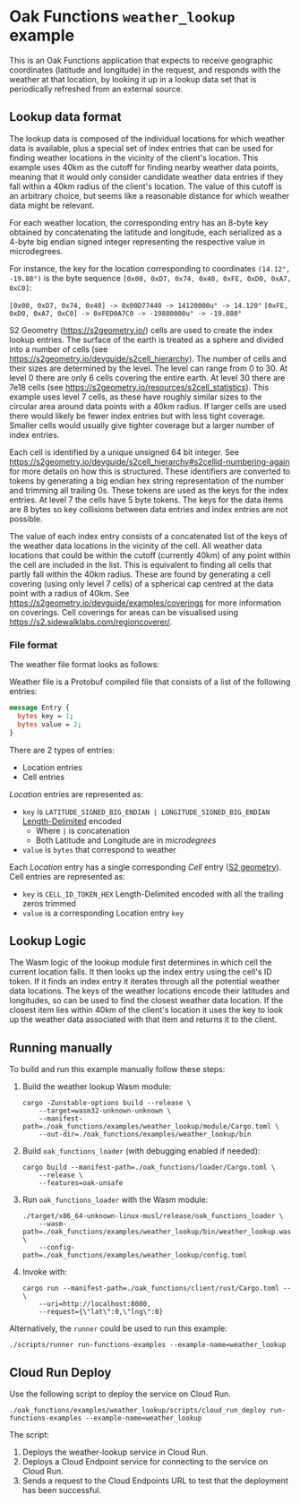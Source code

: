 # Oak Functions `weather_lookup` example

This is an Oak Functions application that expects to receive geographic
coordinates (latitude and longitude) in the request, and responds with the
weather at that location, by looking it up in a lookup data set that is
periodically refreshed from an external source.

## Lookup data format

The lookup data is composed of the individual locations for which weather data
is available, plus a special set of index entries that can be used for finding
weather locations in the vicinity of the client's location. This example uses
40km as the cutoff for finding nearby weather data points, meaning that it would
only consider candidate weather data entries if they fall within a 40km radius
of the client's location. The value of this cutoff is an arbitrary choice, but
seems like a reasonable distance for which weather data might be relevant.

For each weather location, the corresponding entry has an 8-byte key obtained by
concatenating the latitude and longitude, each serialized as a 4-byte big endian
signed integer representing the respective value in microdegrees.

For instance, the key for the location corresponding to coordinates
`(14.12°, -19.88°)` is the byte sequence
`[0x00, 0xD7, 0x74, 0x40, 0xFE, 0xD0, 0xA7, 0xC0]`:

`[0x00, 0xD7, 0x74, 0x40] -> 0x00D77440 -> 14120000u° -> 14.120°`
`[0xFE, 0xD0, 0xA7, 0xC0] -> 0xFED0A7C0 -> -19880000u° -> -19.880°`

S2 Geometry (https://s2geometry.io/) cells are used to create the index lookup
entries. The surface of the earth is treated as a sphere and divided into a
number of cells (see https://s2geometry.io/devguide/s2cell_hierarchy). The
number of cells and their sizes are determined by the level. The level can range
from 0 to 30. At level 0 there are only 6 cells covering the entire earth. At
level 30 there are 7e18 cells (see
https://s2geometry.io/resources/s2cell_statistics). This example uses level 7
cells, as these have roughly similar sizes to the circular area around data
points with a 40km radius. If larger cells are used there would likely be fewer
index entries but with less tight coverage. Smaller cells would usually give
tighter coverage but a larger number of index entries.

Each cell is identified by a unique unsigned 64 bit integer. See
https://s2geometry.io/devguide/s2cell_hierarchy#s2cellid-numbering-again for
more details on how this is structured. These identifiers are converted to
tokens by generating a big endian hex string representation of the number and
trimming all trailing 0s. These tokens are used as the keys for the index
entries. At level 7 the cells have 5 byte tokens. The keys for the data items
are 8 bytes so key collisions between data entries and index entries are not
possible.

The value of each index entry consists of a concatenated list of the keys of the
weather data locations in the vicinity of the cell. All weather data locations
that could be within the cutoff (currently 40km) of any point within the cell
are included in the list. This is equivalent to finding all cells that partly
fall within the 40km radius. These are found by generating a cell covering
(using only level 7 cells) of a spherical cap centred at the data point with a
radius of 40km. See https://s2geometry.io/devguide/examples/coverings for more
information on coverings. Cell coverings for areas can be visualised using
https://s2.sidewalklabs.com/regioncoverer/.

### File format

The weather file format looks as follows:

Weather file is a Protobuf compiled file that consists of a list of the
following entries:

```protobuf
message Entry {
  bytes key = 1;
  bytes value = 2;
}
```

There are 2 types of entries:

- Location entries
- Cell entries

_Location_ entries are represented as:

- `key` is `LATITUDE_SIGNED_BIG_ENDIAN | LONGITUDE_SIGNED_BIG_ENDIAN`
  [Length-Delimited](https://developers.google.com/protocol-buffers/docs/encoding#structure)
  encoded
  - Where `|` is concatenation
  - Both Latitude and Longitude are in _microdegrees_
- `value` is `bytes` that correspond to weather

Each _Location_ entry has a single corresponding _Cell_ entry
([S2 geometry](https://s2geometry.io/devguide/s2cell_hierarchy#s2cellid-numbering-again)).
Cell entries are represented as:

- `key` is `CELL_ID_TOKEN_HEX` Length-Delimited encoded with all the trailing
  zeros trimmed
- `value` is a corresponding Location entry `key`

## Lookup Logic

The Wasm logic of the lookup module first determines in which cell the current
location falls. It then looks up the index entry using the cell's ID token. If
it finds an index entry it iterates through all the potential weather data
locations. The keys of the weather locations encode their latitudes and
longitudes, so can be used to find the closest weather data location. If the
closest item lies within 40km of the client's location it uses the key to look
up the weather data associated with that item and returns it to the client.

## Running manually

To build and run this example manually follow these steps:

1. Build the weather lookup Wasm module:

   ```shell
   cargo -Zunstable-options build --release \
       --target=wasm32-unknown-unknown \
       --manifest-path=./oak_functions/examples/weather_lookup/module/Cargo.toml \
       --out-dir=./oak_functions/examples/weather_lookup/bin
   ```

1. Build `oak_functions_loader` (with debugging enabled if needed):

   ```shell
   cargo build --manifest-path=./oak_functions/loader/Cargo.toml \
       --release \
       --features=oak-unsafe
   ```

1. Run `oak_functions_loader` with the Wasm module:

   ```shell
   ./target/x86_64-unknown-linux-musl/release/oak_functions_loader \
       --wasm-path=./oak_functions/examples/weather_lookup/bin/weather_lookup.wasm \
       --config-path=./oak_functions/examples/weather_lookup/config.toml
   ```

1. Invoke with:

   ```shell
   cargo run --manifest-path=./oak_functions/client/rust/Cargo.toml -- \
       --uri=http://localhost:8080,
       --request={\"lat\":0,\"lng\":0}
   ```

Alternatively, the `runner` could be used to run this example:

```shell
./scripts/runner run-functions-examples --example-name=weather_lookup
```

## Cloud Run Deploy

Use the following script to deploy the service on Cloud Run.

```shell
./oak_functions/examples/weather_lookup/scripts/cloud_run_deploy run-functions-examples --example-name=weather_lookup
```

The script:

1. Deploys the weather-lookup service in Cloud Run.
2. Deploys a Cloud Endpoint service for connecting to the service on Cloud Run.
3. Sends a request to the Cloud Endpoints URL to test that the deployment has
   been successful.
